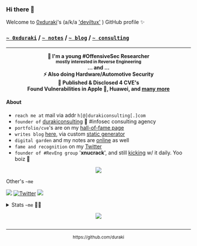 ### Hi there 👋

Welcome to [0xduraki](https://duraki.github.io/)'s (a/k/a ['deviltux'](https://twitter.com/0xduraki) ) GitHub profile ✨

### [`~ 0xduraki`](https://github.com/duraki) / [`~ notes`](http://notes.durakiconsulting.com) / [`~ blog`](https://duraki.github.io) / [`~ consulting`](https://durakiconsulting.com) 

<hr>

<b><p align="center">🧪 I'm a young #OffensiveSec Researcher<br><sub>mostly interested in Reverse Engineering</sub><br>... and ...<br>⚡️ Also doing Hardware/Automotive Security<br>🤩 Published & Disclosed 4 CVE's<br>Found  Vulnerabilities in Apple , Huawei, and <a href="https://duraki.github.io/reports.html">many more</a></p></b>

#### About

- `reach me at` mail via addr `h[@]durakiconsulting[.]com`
- `founder of` [durakiconsulting](https://durakiconsulting.com) 🦄 #infosec consulting agency
- `portfolio/cve`'s are on my [hall-of-fame page](https://duraki.github.io/reports.html)
- `writes blog` [here](https://duraki.github.io), via custom [static generator](https://github.com/duraki/duraki.github.io/#durakiblogdeviltux)
- `digital garden` and my notes are [online](https://notes.durakiconsulting.com) as well
- `fame and recognition` on my [Twitter](https://twitter.com/0xduraki)
- `founder of #RevEng group` '**xnucrack**', and still [kicking](https://github.com/xnucrack) w/ it daily. Yoo boiz 🎪

<p align="center"><img src="https://github-profile-summary-cards.vercel.app/api/cards/profile-details?username=duraki&theme=github_dark"></p>

Other's `~me`

<a href="https://t.me/mepwnzu">![](https://badgen.net/badge/icon/telegram?icon=telegram&label)</a> <a href="https://twitter.com/0xduraki">![Twitter](https://badgen.net/badge/icon/twitter?icon=twitter&label)</a> <a href="https://github.com/duraki">![](https://badgen.net/badge/icon/github?icon=github&label)</a> 

<details> 
<summary>Stats <code>~me</code> 🏄🏻 <p align="center"><img src="https://gpvc.arturio.dev/duraki" /></p></summary>
<p align="center"><img src="http://github-profile-summary-cards.vercel.app/api/cards/stats?username=duraki&theme=github_dark" /></p>
  <!-- <p align="center"><img src="https://github-profile-trophy.vercel.app/?username=duraki&theme=monokai&no-frame=true&no-bg=true&row=1" /></p> -->
  <!-- <p align="center"><a href="https://github.com/duraki/SketchCrapp">SketchCrapp</a> stars:<br><img src="https://stars.medv.io/duraki/SketchCrapp.svg" /></p> -->
</details>

<hr>

<p align="center"><sub>https://github.com/duraki</sub></p>
